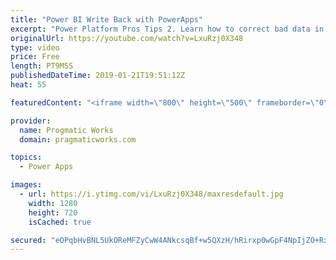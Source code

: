 ```yaml
---
title: "Power BI Write Back with PowerApps"
excerpt: "Power Platform Pros Tips 2. Learn how to correct bad data in a Power BI report easily by integrating a PowerApp into your Power BI  - - - - - - - - - - - - - - - - - - - - - - - - - - - - - - - - - - - - - - - - - - - - - -- - - - - -  - - - - - - - - - - - - - - - - - - - - - - - - - - - - - - -   On-Demand"
originalUrl: https://youtube.com/watch?v=LxuRzj0X348
type: video
price: Free
length: PT9M5S
publishedDateTime: 2019-01-21T19:51:12Z
heat: 55

featuredContent: "<iframe width=\"800\" height=\"500\" frameborder=\"0\" src=\"https://www.youtube.com/embed/LxuRzj0X348\" allow=\"accelerometer; autoplay; encrypted-media; gyroscope; picture-in-picture\" allowfullscreen></iframe>"

provider:
  name: Progmatic Works
  domain: pragmaticworks.com

topics:
  - Power Apps

images:
  - url: https://i.ytimg.com/vi/LxuRzj0X348/maxresdefault.jpg
    width: 1280
    height: 720
    isCached: true

secured: "eOPqbHvBNL5UkOReMFZyCwW4ANkcsqBf+w5QXzH/hRirxp0wGpF4NpIjZO+RxP5nwTWAjucukmIOi51gEbAx7D+ajF/LKIoehfVqrzScnQJsHiQef4XkEH2Wv6IgEB5y9708CfdEB1sNhulBe3LiRxcnPjkPAlmFo1MaIPg2YWMLTBvNI+4z1NSpo1MivqRey9C5lnVxcvgcXGVsMo5u7J8rIxEFFtytY5FZd7jxun9VNlhckzdxvHFDa9+EXpPd5YpxL/Kbw+6mgc+gq4YcL40BnGwqfoG5q0XVlX47AAPiKPZQH98TkTeWqkipDnKMhGr4ccj3XgeEraLZav97lgeF2nBdJ1AZObgREJs9YWBeNyumOdfbHVhIzJedZ4ajuf0zEZQDKCThr9X1N3FH47bVoPJyS5ZMhaySFKJfNfA=;Js7VYMah4c7uFm7JCsFi5g=="
---
```


